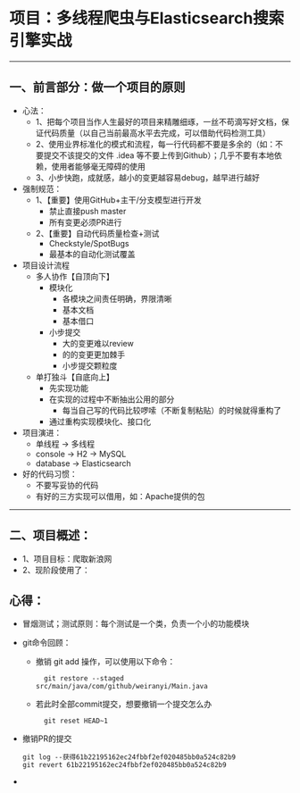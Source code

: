 # 项目：多线程爬虫与Elasticsearch搜索引擎实战
*** 
## 一、前言部分：做一个项目的原则
- 心法：
    - 1、把每个项目当作人生最好的项目来精雕细琢，一丝不苟滴写好文档，保证代码质量（以自己当前最高水平去完成，可以借助代码检测工具）
    - 2、使用业界标准化的模式和流程，每一行代码都不要是多余的（如：不要提交不该提交的文件 .idea 等不要上传到Github）；几乎不要有本地依赖，使用者能够毫无障碍的使用
    - 3、小步快跑，成就感，越小的变更越容易debug，越早进行越好
- 强制规范：
    - 1、【重要】使用GitHub+主干/分支模型进行开发
        - 禁止直接push master
        - 所有变更必须PR进行
    - 2、【重要】自动代码质量检查+测试
        - Checkstyle/SpotBugs
        - 最基本的自动化测试覆盖
- 项目设计流程
    - 多人协作【自顶向下】
        - 模块化
            - 各模块之间责任明确，界限清晰
            - 基本文档
            - 基本借口
        - 小步提交
            - 大的变更难以review
            - 的的变更更加棘手
            - 小步提交颗粒度 
    - 单打独斗【自底向上】
        - 先实现功能
        - 在实现的过程中不断抽出公用的部分
            - 每当自己写的代码比较啰嗦（不断复制粘贴）的时候就得重构了
        - 通过重构实现模块化、接口化
- 项目演进：
    - 单线程 -> 多线程
    - console -> H2 -> MySQL
    - database -> Elasticsearch
- 好的代码习惯：
    - 不要写妥协的代码
    - 有好的三方实现可以借用，如：Apache提供的包
***
## 二、项目概述：
- 1、项目目标：爬取新浪网
- 2、现阶段使用了：
  
## 心得：
- 冒烟测试；测试原则：每个测试是一个类，负责一个小的功能模块
- git命令回顾：
    - 撤销 git add 操作，可以使用以下命令：
      ```shell
        git restore --staged src/main/java/com/github/weiranyi/Main.java
      ```
    - 若此时全部commit提交，想要撤销一个提交怎么办
      ```shell
        git reset HEAD~1
      ```

- 撤销PR的提交 
  ```shell
  git log --获得61b22195162ec24fbbf2ef020485bb0a524c82b9
  git revert 61b22195162ec24fbbf2ef020485bb0a524c82b9
  ```
- 


